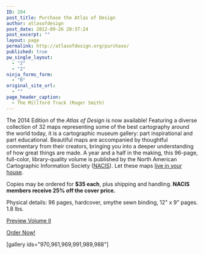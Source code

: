 ```yaml
---
ID: 204
post_title: Purchase the Atlas of Design
author: atlasofdesign
post_date: 2012-09-26 20:37:24
post_excerpt: ""
layout: page
permalink: http://atlasofdesign.org/purchase/
published: true
pw_single_layout:
  - "2"
  - "2"
ninja_forms_form:
  - "0"
original_site_url:
  - ""
page_header_caption:
  - The Millford Track (Roger Smith)
---
```

The 2014 Edition of the <em>Atlas of Design</em> is now available! Featuring a diverse collection of 32 maps representing some of the best cartography around the world today, it is a cartographic museum gallery: part inspirational and part educational. Beautiful maps are accompanied by thoughtful commentary from their creators, bringing you into a deeper understanding of how great things are made. A year and a half in the making, this 96-page, full-color, library-quality volume is published by the North American Cartographic Information Society (<a href="http://nacis.org">NACIS</a>). Let these maps <a href="http://atlasofdesign.org/printing/">live in your house</a>.

Copies may be ordered for <strong>$35 each</strong>, plus shipping and handling.<strong> NACIS members receive 25% off the cover price.</strong>

Physical details: 96 pages, hardcover, smythe sewn binding, 12" x 9" pages. 1.8 lbs.

<a class="call-to-action green" href="http://atlasofdesign.org/two">Preview Volume II</a>

<a class="call-to-action blue" href="http://nacis.org/order-the-atlas-of-design">Order Now!</a>

[gallery ids="970,961,969,991,989,988"]